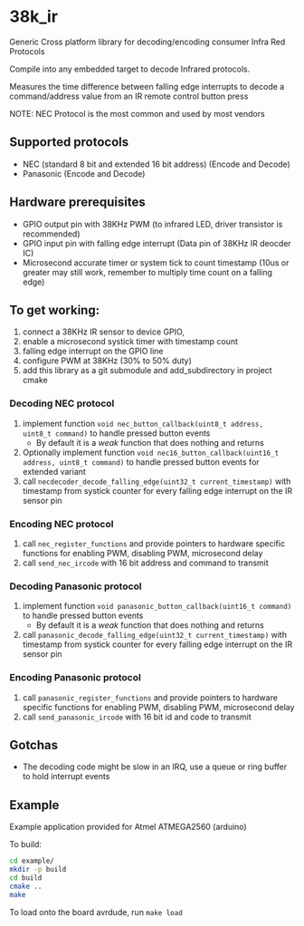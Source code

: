 # 38k_ir
Generic Cross platform library for decoding/encoding consumer Infra Red Protocols

Compile into any embedded target to decode Infrared protocols.

Measures the time difference between falling edge interrupts to decode a command/address value from an IR remote control button press

NOTE: NEC Protocol is the most common and used by most vendors

## Supported protocols
- NEC (standard 8 bit and extended 16 bit address) (Encode and Decode)
- Panasonic (Encode and Decode)

## Hardware prerequisites
- GPIO output pin with 38KHz PWM (to infrared LED, driver transistor is recommended)
- GPIO input pin with falling edge interrupt (Data pin of 38KHz IR deocder IC)
- Microsecond accurate timer or system tick to count timestamp (10us or greater may still work, remember to multiply time count on a falling edge)


## To get working:
1. connect a 38KHz IR sensor to device GPIO,
1. enable a microsecond systick timer with timestamp count
1. falling edge interrupt on the GPIO line
1. configure PWM at 38KHz (30% to 50% duty)
1. add this library as a git submodule and add_subdirectory in project cmake

### Decoding NEC protocol
1. implement function `void nec_button_callback(uint8_t address, uint8_t command)` to handle pressed button events
    - By default it is a *weak* function that does nothing and returns
1. Optionally implement function `void nec16_button_callback(uint16_t address, uint8_t command)` to handle pressed button events for extended variant
1. call `necdecoder_decode_falling_edge(uint32_t current_timestamp)` with timestamp from systick counter for every falling edge interrupt on the IR sensor pin

### Encoding NEC protocol
1. call `nec_register_functions` and provide pointers to hardware specific functions for enabling PWM, disabling PWM, microsecond delay
1. call `send_nec_ircode` with 16 bit address and command to transmit

### Decoding Panasonic protocol
1. implement function `void panasonic_button_callback(uint16_t command)` to handle pressed button events
    - By default it is a *weak* function that does nothing and returns
1. call `panasonic_decode_falling_edge(uint32_t current_timestamp)` with timestamp from systick counter for every falling edge interrupt on the IR sensor pin

### Encoding Panasonic protocol
1. call `panasonic_register_functions` and provide pointers to hardware specific functions for enabling PWM, disabling PWM, microsecond delay
1. call `send_panasonic_ircode` with 16 bit id and code to transmit


## Gotchas
- The decoding code might be slow in an IRQ, use a queue or ring buffer to hold interrupt events

## Example
Example application provided for Atmel ATMEGA2560 (arduino)

To build:
```sh
cd example/
mkdir -p build
cd build
cmake ..
make
```

To load onto the board avrdude, run `make load`
